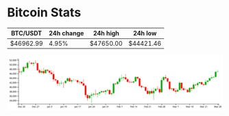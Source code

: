 # Bitcoin Stats

BTC/USDT|24h change|24h high|24h low|
|---|---|---|---|
|$46962.99|4.95%|$47650.00|$44421.46|

<img src="./chart.svg">
